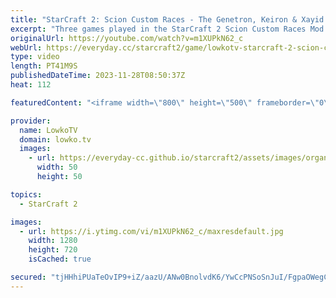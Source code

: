 ```yaml
---
title: "StarCraft 2: Scion Custom Races - The Genetron, Keiron & Xayid!"
excerpt: "Three games played in the StarCraft 2 Scion Custom Races Mod. In this video I cast matches played with the fan-made Genetron, Keiron and Xayid. Support my work: https://patreon.com/lowkotv  Lowko merch: https://lowko.shop Tech setup: https://lowko.tv/setup  My second channel: https://youtube.com/morelowko"
originalUrl: https://youtube.com/watch?v=m1XUPkN62_c
webUrl: https://everyday.cc/starcraft2/game/lowkotv-starcraft-2-scion-custom-races-the-genetron-keiron-xayid/
type: video
length: PT41M9S
publishedDateTime: 2023-11-28T08:50:37Z
heat: 112

featuredContent: "<iframe width=\"800\" height=\"500\" frameborder=\"0\" src=\"https://www.youtube.com/embed/m1XUPkN62_c\" allow=\"accelerometer; autoplay; encrypted-media; gyroscope; picture-in-picture\" allowfullscreen></iframe>"

provider:
  name: LowkoTV
  domain: lowko.tv
  images:
    - url: https://everyday-cc.github.io/starcraft2/assets/images/organizations/lowko.tv-50x50.jpg
      width: 50
      height: 50

topics:
  - StarCraft 2

images:
  - url: https://i.ytimg.com/vi/m1XUPkN62_c/maxresdefault.jpg
    width: 1280
    height: 720
    isCached: true

secured: "tjHHhiPUaTeOvIP9+iZ/aazU/ANw0BnolvdK6/YwCcPNSoSnJuI/FgpaOWegCA+TcJOjzAz+/+hrjihLFzt1PIE1l9y5+2bW5r0eL+Lv+7LzXPwpbL62dMcolIP1RZeXSXO0JOpfNk2mjyu1nKWQknf9vWNozJg2h7fpd3Iz/nUhOjI1Gb+UmI09BzwzfBGSLvvUhsAndtuZZ2sfZIIzl/+Zg2ZHEDmZ3nEhBz5JNfxH3x7l+ZakaBNXzzRCJ7RnEqFvgjalcZkG6rboeH1N6VuPMs6hRUUq2EpxPlV1/YtpYZM4BAyIKUtCKJ4yUNIJkTfJLhv5PvTJeWse28eAkcXOiu2SuNpz/QX1UWw0tFi3zlBM58VmOhkR30eux/FbCtyz746c/mlT5Da5goAFziKsi4veU8vpYvWwRwGJNAM=;9hSCFiEpuUD8Oyq3MFszIg=="
---
```


